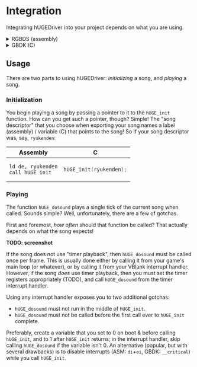 # Integration

Integrating hUGEDriver into your project depends on what you are using.

<details><summary>RGBDS (assembly)</summary>

Import [`hUGEDriver.asm`](https://github.com/SuperDisk/hUGEDriver/blob/master/hUGEDriver.asm) and [`hUGE.inc`](https://github.com/SuperDisk/hUGEDriver/blob/master/include/hUGE.inc) (in the `include` directory) into your project (songs need the latter as well).
You will additionally need [`hardware.inc`](https://github.com/gbdev/hardware.inc) 4.2 or later, if you don't already.

Then, simply compile `hUGEDriver.asm` with the rest of your code, and you're done!

</details>

<details><summary>GBDK (C)</summary>

> **Note**: some people circulate pre-compiled versions of `hUGEDriver.o` / `hUGEDriver.lib`; this is fine, but you must be sure to use the right version.
Also, if you want to modify the driver yourself for any reason, you will need to compile it yourself afterwards.

hUGEDriver is written in RGBDS assembly, which is not compatible with SDCC's assembler (SDAS); so a few extra steps are necessary.

0. You will need [RGBDS](https://rgbds.gbdev.io), and the [FreePascal](https://www.freepascal.org) compiler.
1. Assemble hUGEDriver: `rgbasm -o hUGEDriver.obj hUGEDriver.asm`
2. Compile `rgb2sdas`: `make -C tools`
3. Convert the object file: `tools/rgb2sdas hUGEDriver.obj`
4. Import `hUGEDriver.h` into your project
5. Simply link `hUGEDriver.o` with the rest of your code, and you're done!

</details>

## Usage

There are two parts to using hUGEDriver: *initializing* a song, and *playing* a song.

### Initialization

You begin playing a song by passing a pointer to it to the `hUGE_init` function.
How can you get such a pointer, though?
Simple!
The "song descriptor" that you choose when exporting your song names a label (assembly) / variable (C) that points to the song!
So if your song descriptor was, say, `ryukenden`:

<table><thead><tr><th>Assembly</th><th>C</th></tr></thead><tbody><tr><td>

```avrasm
ld de, ryukenden
call hUGE_init
```

</td><td>

```c
hUGE_init(ryukenden);
```

</td></tr></tbody></table>

### Playing

The function `hUGE_dosound` plays a single tick of the current song when called.
Sounds simple?
Well, unfortunately, there are a few of gotchas.

First and foremost, *how often* should that function be called?
That actually depends on what the song expects!

**TODO: screenshot**

If the song does not use "timer playback", then `hUGE_dosound` must be called once per frame.
This is usually done either by calling it from your game's main loop (or whatever), or by calling it from your VBlank interrupt handler.
However, if the song *does* use timer playback, then you must set the timer registers appropriately (TODO), and call `hUGE_dosound` from the timer interrupt handler.

Using any interrupt handler exposes you to two additional gotchas:

- `hUGE_dosound` must not run in the middle of `hUGE_init`.
- `hUGE_dosound` must not be called before the first call ever to `hUGE_init` complete.

Preferably, create a variable that you set to 0 on boot &amp; before calling `hUGE_init`, and to 1 after `hUGE_init` returns; in the interrupt handler, skip calling `hUGE_dosound` if the variable isn't 0.
An alternative (popular, but with several drawbacks) is to disable interrupts (ASM: `di`+`ei`, GBDK: `__critical`) while you call `hUGE_init`.
